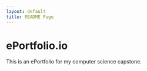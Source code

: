 ```yaml
---
layout: default
title: README Page
---
```



# ePortfolio.io
This is an ePortfolio for my computer science capstone. 

